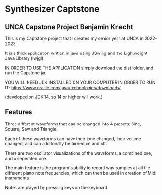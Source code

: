 # Synthesizer Captstone
## UNCA Capstone Project Benjamin Knecht

This is my Captstone project that I created my senior year at UNCA in 2022-2023.

It is a thick application written in java using JSwing and the Lightweight Java Library (lwjgl).

IN ORDER TO USE THE APPLICATION simply download the dist folder, and run the Capstone jar.

YOU WILL NEED JDK INSTALLED ON YOUR COMPUTER IN ORDER TO RUN IT: https://www.oracle.com/java/technologies/downloads/

(developed on JDK 14, so 14 or higher will work.)

## Features
Three different waveforms that can be changed into 4 presets: Sine, Square, Saw and Triangle.

Each of these waveforms can have their tone changed, their volume changed, and can additonally be turned on and off.

There are two oscillator visualizations of the waveforms, a combined one, and a seperated one.

The main feature is the program's ability to record wav samples at all the different piano note frequencies, which can then be used in creation of Midi Instruments

Notes are played by pressing keys on the keyboard.
